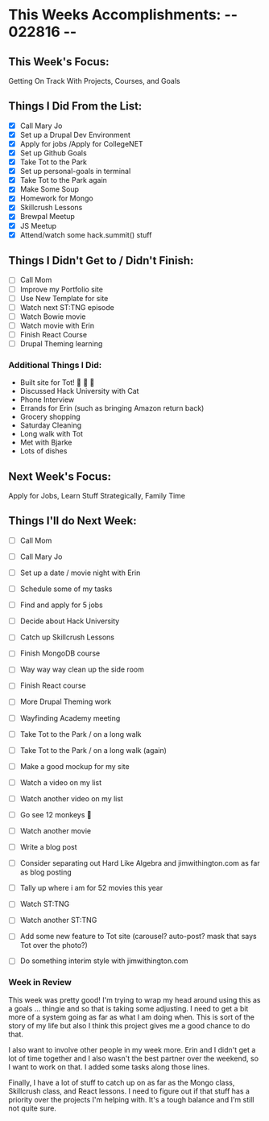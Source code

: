 # This Weeks Accomplishments: -- 022816 --

## This Week's Focus:

Getting On Track With Projects, Courses, and Goals

## Things I Did From the List:

- [X] Call Mary Jo
- [X] Set up a Drupal Dev Environment
- [X] Apply for jobs /Apply for CollegeNET  
- [X] Set up Github Goals
- [X] Take Tot to the Park
- [X] Set up personal-goals in terminal
- [X] Take Tot to the Park again
- [X] Make Some Soup
- [X] Homework for Mongo
- [X] Skillcrush Lessons
- [X] Brewpal Meetup
- [X] JS Meetup
- [X] Attend/watch some hack.summit() stuff

## Things I Didn't Get to / Didn't Finish:
- [ ] Call Mom
- [ ] Improve my Portfolio site
- [ ] Use New Template for site
- [ ] Watch next ST:TNG episode
- [ ] Watch Bowie movie
- [ ] Watch movie with Erin
- [ ] Finish React Course
- [ ] Drupal Theming learning

### Additional Things I Did:
- Built site for Tot! :dog: :floppy_disk: :tada:
- Discussed Hack University with Cat
- Phone Interview
- Errands for Erin (such as bringing Amazon return back)
- Grocery shopping
- Saturday Cleaning
- Long walk with Tot
- Met with Bjarke
- Lots of dishes

## Next Week's Focus:
Apply for Jobs, Learn Stuff Strategically, Family Time

## Things I'll do Next Week:

- [ ] Call Mom
- [ ] Call Mary Jo
- [ ] Set up a date / movie night with Erin
- [ ] Schedule some of my tasks
- [ ] Find and apply for 5 jobs
- [ ] Decide about Hack University
- [ ] Catch up Skillcrush Lessons
- [ ] Finish MongoDB course
- [ ] Way way way clean up the side room
- [ ] Finish React course
- [ ] More Drupal Theming work
- [ ] Wayfinding Academy meeting
- [ ] Take Tot to the Park / on a long walk
- [ ] Take Tot to the Park / on a long walk (again)
- [ ] Make a good mockup for my site
- [ ] Watch a video on my list
- [ ] Watch another video on my list
- [ ] Go see 12 monkeys :monkey:
- [ ] Watch another movie
- [ ] Write a blog post
- [ ] Consider separating out Hard Like Algebra and jimwithington.com as far as blog posting
- [ ] Tally up where i am for 52 movies this year
- [ ] Watch ST:TNG
- [ ] Watch another ST:TNG
- [ ] Add some new feature to Tot site (carousel? auto-post? mask that says Tot over the photo?)
- [ ] Do something interim style with jimwithington.com


### Week in Review

This week was pretty good!  I'm trying to wrap my head around using this as a goals ... thingie and so that is taking some adjusting.  I need to get a bit more of a system going as far as what I am doing when. This is sort of the story of my life but also I think this project gives me a good chance to do that.

I also want to involve other people in my week more. Erin and I didn't get a lot of time together and I also wasn't the best partner over the weekend, so I want to work on that. I added some tasks along those lines.

Finally, I have a lot of stuff to catch up on as far as the Mongo class, Skillcrush class, and React lessons. I need to figure out if that stuff has a priority over the projects I'm helping with. It's a tough balance and I'm still not quite sure.
